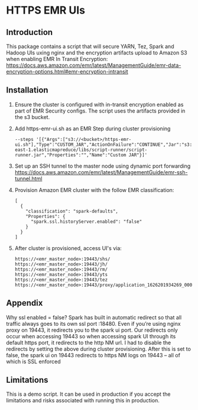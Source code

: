 # HTTPS EMR UIs

## Introduction

This package contains a script that will secure YARN, Tez, Spark and Hadoop UIs uxing nginx and the encryption artifacts upload to Amazon S3 when enabling EMR In Transit Encryption: <https://docs.aws.amazon.com/emr/latest/ManagementGuide/emr-data-encryption-options.html#emr-encryption-intransit>

## Installation

1. Ensure the cluster is configured with in-transit encryption enabled as part of EMR Security configs. The script uses the artifacts provided in the s3 bucket. 

2. Add https-emr-ui.sh as an EMR Step during cluster provisioning 

	```
	--steps '[{"Args":["s3://<bucket>/https-emr-ui.sh"],"Type":"CUSTOM_JAR","ActionOnFailure":"CONTINUE","Jar":"s3://us-east-1.elasticmapreduce/libs/script-runner/script-runner.jar","Properties":"","Name":"Custom JAR"}]'
	```

3. Set up an SSH tunnel to the master node using dynamic port forwarding <https://docs.aws.amazon.com/emr/latest/ManagementGuide/emr-ssh-tunnel.html>

3. Provision Amazon EMR cluster with the follow EMR classification:

	``` 
	[
	  {
	    "classification": "spark-defaults",
	    "Properties": {
	      "spark.ssl.historyServer.enabled": "false"
	    }
	  }
	]
	```

4. After cluster is provisioned, access UI's via: 

	```
	https://<emr_master_node>:19443/shs/
	https://<emr_master_node>:19443/jh/
	https://<emr_master_node>:19443/rm/
	https://<emr_master_node>:19443/yts
	https://<emr_master_node>:19443/tez
	https://<emr_master_node>:19443/proxy/application_1626201934269_0003/
	```


## Appendix

Why ssl enabled = false?
Spark has built in automatic redirect so that all traffic always goes to its own ssl port :18480. Even if you’re using nginx proxy on 19443, it redirects you to the spark ui port. Our redirects only occur when accessing 19443 so when accessing spark UI through its default https port, it redirects to the http NM url. I had to disable the redirects by setting the above during cluster provisioning. After this is set to false, the spark ui on 19443 redirects to https NM logs on 19443 – all of which is SSL enforced


## Limitations

This is a demo script. It can be used in production if you accept the limitations and risks associated with running this in production.
